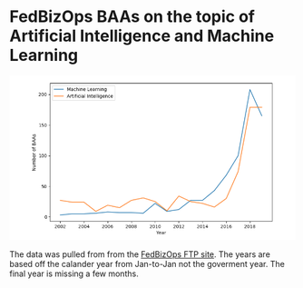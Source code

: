 
# FedBizOps BAAs on the topic of Artificial Intelligence and Machine Learning



![FedBizOpsAIML.png](/FedBizOpsAIML.png)

The data was pulled from from the [FedBizOps FTP site](ftp://ftp.fbo.gov/). The years are based off the calander year from Jan-to-Jan not the goverment year. The final year is missing a few months.
